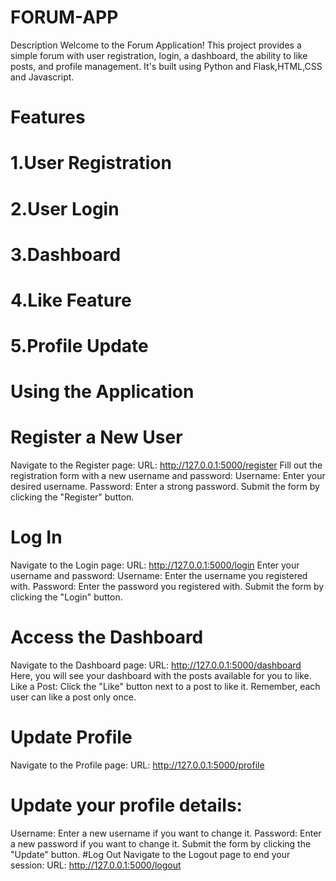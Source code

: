 # FORUM-APP
Description
Welcome to the Forum Application! This project provides a simple forum with user registration, login, a dashboard, the ability to like posts, and profile management. It's built using Python and Flask,HTML,CSS and Javascript.
# Features
# 1.User Registration
# 2.User Login
# 3.Dashboard
# 4.Like Feature
# 5.Profile Update
# Using the Application
# Register a New User
Navigate to the Register page:
URL: http://127.0.0.1:5000/register
Fill out the registration form with a new username and password:
 Username: Enter your desired username.
 Password: Enter a strong password.
Submit the form by clicking the "Register" button.
# Log In
Navigate to the Login page:
URL: http://127.0.0.1:5000/login
 Enter your username and password:
 Username: Enter the username you registered with.
 Password: Enter the password you registered with.
Submit the form by clicking the "Login" button.


# Access the Dashboard
Navigate to the Dashboard page:
URL: http://127.0.0.1:5000/dashboard
Here, you will see your dashboard with the posts available for you to like.
Like a Post:
Click the "Like" button next to a post to like it. Remember, each user can like a post only once.

# Update Profile
Navigate to the Profile page:
URL: http://127.0.0.1:5000/profile
# Update your profile details:
Username: Enter a new username if you want to change it.
Password: Enter a new password if you want to change it.
Submit the form by clicking the "Update" button.
#Log Out
Navigate to the Logout page to end your session:
URL: http://127.0.0.1:5000/logout
